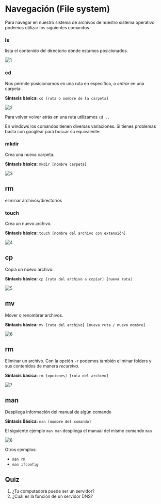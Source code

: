 # Navegación (File system)

Para navegar en nuestro sistema de archivos de nuestro sistema operativo podemos utilizar los siguientes comandos

### ls

lista el contenido del directorio dónde estamos posicionados.

![1](https://s3.us-west-2.amazonaws.com/secure.notion-static.com/275c0772-a834-48ba-b304-1141175bfc96/Untitled.png?X-Amz-Algorithm=AWS4-HMAC-SHA256&X-Amz-Credential=AKIAT73L2G45O3KS52Y5%2F20200710%2Fus-west-2%2Fs3%2Faws4_request&X-Amz-Date=20200710T163817Z&X-Amz-Expires=86400&X-Amz-Signature=ddca074dd5e71a98c05e62a028f47ee80e7c906513794e3125b33d0eac8fc162&X-Amz-SignedHeaders=host&response-content-disposition=filename%20%3D"Untitled.png)

### cd

Nos permite posicionarnos en una ruta en específico, o *entrar* en una carpeta. 

**Sintaxis básica:** `cd [ruta o nombre de la carpeta]` 

![2](https://s3.us-west-2.amazonaws.com/secure.notion-static.com/158c1c78-6c69-4de7-a6e9-f3ec23f02523/Untitled.png?X-Amz-Algorithm=AWS4-HMAC-SHA256&X-Amz-Credential=AKIAT73L2G45O3KS52Y5%2F20200710%2Fus-west-2%2Fs3%2Faws4_request&X-Amz-Date=20200710T163920Z&X-Amz-Expires=86400&X-Amz-Signature=8e006d2f6c2819bffd9abf9e4e55954a14f33eec781ca2c27f85038380c66cb3&X-Amz-SignedHeaders=host&response-content-disposition=filename%20%3D"Untitled.png)

Para volver volver atrás en una ruta utilizamos `cd ..` 

En windows los comandos tienen diversas variaciones. Si tienes problemas basta con googlear para buscar su equivalente.

### mkdir

Crea una nueva carpeta.

**Sintaxis básica:** `mkdir [nombre carpeta]`

![3](https://s3.us-west-2.amazonaws.com/secure.notion-static.com/1ceb35ef-c962-4da2-8f3b-b529cfb74643/Screen_Shot_2020-03-16_at_20.13.37.png?X-Amz-Algorithm=AWS4-HMAC-SHA256&X-Amz-Credential=AKIAT73L2G45O3KS52Y5%2F20200710%2Fus-west-2%2Fs3%2Faws4_request&X-Amz-Date=20200710T164055Z&X-Amz-Expires=86400&X-Amz-Signature=2d86187d36c38626dca99dbe350694e2c2e37ebe1882fde4dc33df7f1291a101&X-Amz-SignedHeaders=host&response-content-disposition=filename%20%3D"Screen_Shot_2020-03-16_at_20.13.37.png)

## rm

eliminar archivos/directorios

### touch

Crea un nuevo archivo.

**Sintaxis básica:** `touch [nombre del archivo con extensión]`

![4](https://s3.us-west-2.amazonaws.com/secure.notion-static.com/1474f8a7-5518-43db-9d2a-09fe3be731a4/Screen_Shot_2020-03-16_at_20.35.16.png?X-Amz-Algorithm=AWS4-HMAC-SHA256&X-Amz-Credential=AKIAT73L2G45O3KS52Y5%2F20200710%2Fus-west-2%2Fs3%2Faws4_request&X-Amz-Date=20200710T164114Z&X-Amz-Expires=86400&X-Amz-Signature=bcc68fdec8f4116324506fd2921196a539155e25cfc57ce1c79a8dc31bb9098e&X-Amz-SignedHeaders=host&response-content-disposition=filename%20%3D"Screen_Shot_2020-03-16_at_20.35.16.png")

## cp

Copia un nuevo archivo.

**Sintaxis básica:** `cp [ruta del archivo a copiar] [nueva ruta]`

![5](https://s3.us-west-2.amazonaws.com/secure.notion-static.com/3e67d07a-3d54-430a-8567-8b4a7fc843cc/Untitled.png?X-Amz-Algorithm=AWS4-HMAC-SHA256&X-Amz-Credential=AKIAT73L2G45O3KS52Y5%2F20200710%2Fus-west-2%2Fs3%2Faws4_request&X-Amz-Date=20200710T164146Z&X-Amz-Expires=86400&X-Amz-Signature=35e61526e854dc742e51e6a523ef12705ca1bb160bbc45256d0bb063c8ec73c1&X-Amz-SignedHeaders=host&response-content-disposition=filename%20%3D"Untitled.png")

## mv

Mover o renombrar archivos.

**Sintaxis básica:** `mv [ruta del archivo] [nueva ruta / nuevo nombre]`

![6](https://s3.us-west-2.amazonaws.com/secure.notion-static.com/b1ac1c46-1473-4193-b0f6-bfaf9a4ce32e/Screen_Shot_2020-06-04_at_23.40.39.png?X-Amz-Algorithm=AWS4-HMAC-SHA256&X-Amz-Credential=AKIAT73L2G45O3KS52Y5%2F20200710%2Fus-west-2%2Fs3%2Faws4_request&X-Amz-Date=20200710T164216Z&X-Amz-Expires=86400&X-Amz-Signature=0b2ec1abeeb3dd9e1583062f637117e104b7ab92e79977c15f19c54ffd7ed251&X-Amz-SignedHeaders=host&response-content-disposition=filename%20%3D"Screen_Shot_2020-06-04_at_23.40.39.png)

## rm

Eliminar un archivo. Con la opción `-r` podemos también eliminar folders y sus contenidos de manera *recursiva.*

**Sintaxis básica:** `rm [opciones] [ruta del archivo]`

![7](https://s3.us-west-2.amazonaws.com/secure.notion-static.com/2b1c2324-3372-423c-9326-6e31306fd5c8/Screen_Shot_2020-06-04_at_23.43.18.png?X-Amz-Algorithm=AWS4-HMAC-SHA256&X-Amz-Credential=AKIAT73L2G45O3KS52Y5%2F20200710%2Fus-west-2%2Fs3%2Faws4_request&X-Amz-Date=20200710T164251Z&X-Amz-Expires=86400&X-Amz-Signature=750f9db80b427d01ca11785a8f1db4cbe1a688d6b7d75da453484172f3a00d34&X-Amz-SignedHeaders=host&response-content-disposition=filename%20%3D"Screen_Shot_2020-06-04_at_23.43.18.png)

## man

Despliega información del manual de algún comando

**Sintaxis Básica:** `man [nombre del comando]`

El siguiente ejemplo `man man` despliega el manual del mismo comando `man` 

![8](https://s3.us-west-2.amazonaws.com/secure.notion-static.com/69b6960a-903f-4a59-89ad-6bd2143b9f22/Untitled.png?X-Amz-Algorithm=AWS4-HMAC-SHA256&X-Amz-Credential=AKIAT73L2G45O3KS52Y5%2F20200710%2Fus-west-2%2Fs3%2Faws4_request&X-Amz-Date=20200710T164319Z&X-Amz-Expires=86400&X-Amz-Signature=7aed9c4c125724124cc7e160f9046b7d0e18d6d7ada461d3aca45ac0259b3884&X-Amz-SignedHeaders=host&response-content-disposition=filename%20%3D"Untitled.png)

Otros ejemplos:

- `man rm`
- `man ifconfig`


## Quiz

1. ¿Tu computadora puede ser un servidor?
2. ¿Cuál es la función de un servidor DNS?

